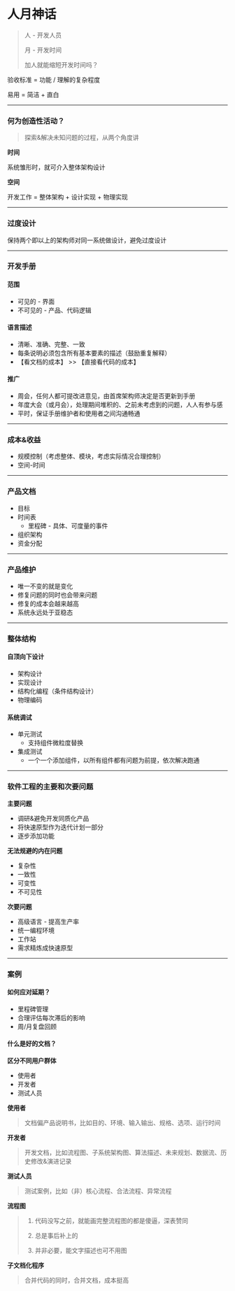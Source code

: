 # 人月神话

> 人 - 开发人员
>
> 月 - 开发时间
>
> 
>
> 加人就能缩短开发时间吗？



验收标准 = 功能 / 理解的复杂程度

易用 = 简洁 + 直白

---

### 何为创造性活动？

> 探索&解决未知问题的过程，从两个角度讲

**时间**

系统雏形时，就可介入整体架构设计

**空间**

开发工作 = 整体架构 + 设计实现 + 物理实现

---

### 过度设计

保持两个即以上的架构师对同一系统做设计，避免过度设计

---

### 开发手册

#### 范围

- 可见的 - 界面
- 不可见的 - 产品、代码逻辑

#### 语言描述

- 清晰、准确、完整、一致
- 每条说明必须包含所有基本要素的描述（鼓励重复解释）
- 【看文档的成本】 >> 【直接看代码的成本】

#### 推广

- 周会，任何人都可提改进意见，由首席架构师决定是否更新到手册
- 年度大会（或月会），处理期间堆积的、之前未考虑到的问题，人人有参与感
- 平时，保证手册维护者和使用者之间沟通畅通 

---

### 成本&收益

- 规模控制（考虑整体、模块，考虑实际情况合理控制）
- 空间-时间

---

### 产品文档

- 目标
- 时间表
  - 里程碑 - 具体、可度量的事件
- 组织架构
- 资金分配

---

### 产品维护

- 唯一不变的就是变化
- 修复问题的同时也会带来问题
- 修复的成本会越来越高
- 系统永远处于亚稳态

---

### 整体结构

#### 自顶向下设计

- 架构设计
- 实现设计
- 结构化编程（条件结构设计）
- 物理编码

#### 系统调试

- 单元测试
  - 支持组件微粒度替换
- 集成测试
  - 一个一个添加组件，以所有组件都有问题为前提，依次解决跑通

---

### 软件工程的主要和次要问题

**主要问题**

- 调研&避免开发同质化产品
- 将快速原型作为迭代计划一部分
- 逐步添加功能



**无法规避的内在问题**

- 复杂性
- 一致性
- 可变性
- 不可见性



**次要问题**

- 高级语言 - 提高生产率
- 统一编程环境
- 工作站
- 需求精炼成快速原型



---

### 案例

#### 如何应对延期？

- 里程碑管理
- 合理评估每次滞后的影响
- 周/月复盘回顾



#### 什么是好的文档？

**区分不同用户群体**

- 使用者
- 开发者
- 测试人员

**使用者**

> 文档偏产品说明书，比如目的、环境、输入输出、规格、选项、运行时间

**开发者**

> 开发文档，比如流程图、子系统架构图、算法描述、未来规划、数据流、历史修改&演进记录

**测试人员**

> 测试案例，比如（非）核心流程、合法流程、异常流程

**流程图**

> 1. 代码没写之前，就能画完整流程图的都是傻逼，深表赞同
>
> 2. 总是事后补上的
> 3. 并非必要，能文字描述也可不用图

**子文档化程序**

> 合并代码的同时，合并文档，成本挺高

